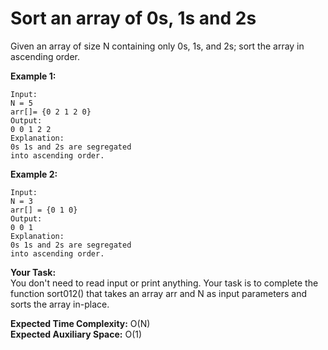 # Sort an array of 0s, 1s and 2s

Given an array of size N containing only 0s, 1s, and 2s; sort the array in ascending order.


**Example 1:**
```
Input: 
N = 5
arr[]= {0 2 1 2 0}
Output:
0 0 1 2 2
Explanation:
0s 1s and 2s are segregated 
into ascending order.
```
**Example 2:**
```
Input: 
N = 3
arr[] = {0 1 0}
Output:
0 0 1
Explanation:
0s 1s and 2s are segregated 
into ascending order.
```
**Your Task:**<br>
You don't need to read input or print anything. Your task is to complete the function sort012() that takes an array arr and N as input parameters and sorts the array in-place.


**Expected Time Complexity:** O(N)<br>
**Expected Auxiliary Space:** O(1)
